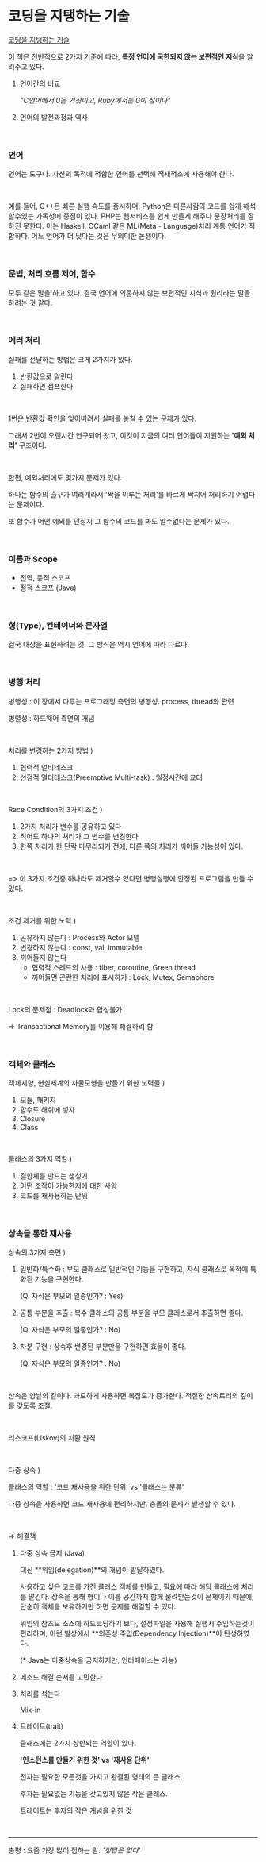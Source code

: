 # 코딩을 지탱하는 기술

[코딩을 지탱하는 기술](http://www.kyobobook.co.kr/product/detailViewKor.laf?ejkGb=KOR&mallGb=KOR&barcode=9788994774480&orderClick=LAG&Kc=)

이 책은 전반적으로 2가지 기준에 따라, **특정 언어에 국한되지 않는 보편적인 지식**을 알려주고 있다.

1. 언어간의 비교

    *"C언어에서 0은 거짓이고, Ruby에서는 0이 참이다"*

2. 언어의 발전과정과 역사

​

### 언어

언어는 도구다. 자신의 목적에 적합한 언어를 선택해 적재적소에 사용해야 한다.

​

예를 들어, C++은 빠른 실행 속도를 중시하며, Python은 다른사람의 코드를 쉽게 해석할수있는 가독성에 중점이 있다. PHP는 웹서비스를 쉽게 만들게 해주나 문장처리를 잘하진 못한다. 이는 Haskell, OCaml 같은 ML(Meta - Language)처리 계통 언어가 적합하다. 어느 언어가 더 낫다는 것은 무의미한 논쟁이다.

​

### 문법, 처리 흐름 제어, 함수

모두 같은 말을 하고 있다. 결국 언어에 의존하지 않는 보편적인 지식과 원리라는 말을 하려는 것 같다.

​

### 에러 처리

실패를 전달하는 방법은 크게 2가지가 있다.

1. 반환값으로 알린다
2. 실패하면 점프한다

​

1번은 반환값 확인을 잊어버려서 실패를 놓칠 수 있는 문제가 있다.

그래서 2번이 오랜시간 연구되어 왔고, 이것이 지금의 여러 언어들이 지원하는 **'예외 처리'** 구조이다.

​

한편, 예외처리에도 몇가지 문제가 있다.

하나는 함수의 출구가 여러개라서 '짝을 이루는 처리'를 바르게 짝지어 처리하기 어렵다는 문제이다.

또 함수가 어떤 예외를 던질지 그 함수의 코드를 봐도 알수없다는 문제가 있다.

​

### 이름과 Scope

- 전역, 동적 스코프
- 정적 스코프 (Java)

​

### 형(Type), 컨테이너와 문자열

결국 대상을 표현하려는 것. 그 방식은 역시 언어에 따라 다르다.

​

### 병행 처리

병행성 : 이 장에서 다루는 프로그래밍 측면의 병행성. process, thread와 관련

병렬성 : 하드웨어 측면의 개념

​

처리를 변경하는 2가지 방법 )

1. 협력적 멀티테스크
2. 선점적 멀티테스크(Preemptive Multi-task) : 일정시간에 교대

​

Race Condition의 3가지 조건 )

1. 2가지 처리가 변수를 공유하고 있다
2. 적어도 하나의 처리가 그 변수를 변경한다
3. 한쪽 처리가 한 단락 마무리되기 전에, 다른 쪽의 처리가 끼어들 가능성이 있다.

​

=> 이 3가지 조건중 하나라도 제거할수 있다면 병행실행에 안정된 프로그램을 만들 수 있다.

​

조건 제거를 위한 노력 )

1. 공유하지 않는다 : Process와 Actor 모델
2. 변경하지 않는다 : const, val, immutable
3. 끼어들지 않는다
    - 협력적 스레드의 사용 : fiber, coroutine, Green thread
    - 끼어들면 곤란한 처리에 표시하기 : Lock, Mutex, Semaphore

​

Lock의 문제점 : Deadlock과 합성불가

⇒ Transactional Memory를 이용해 해결하려 함

​

### 객체와 클래스

객체지향, 현실세계의 사물모형을 만들기 위한 노력들 )

1. 모듈, 패키지
2. 함수도 해쉬에 넣자
3. Closure
4. Class

​

클래스의 3가지 역할 )

1. 결합체를 만드는 생성기
2. 어떤 조작이 가능한지에 대한 사양
3. 코드를 재사용하는 단위

​

### 상속을 통한 재사용

상속의 3가지 측면 )

1. 일반화/특수화 : 부모 클래스로 일반적인 기능을 구현하고, 자식 클래스로 목적에 특화된 기능을 구현한다.

    (Q. 자식은 부모의 일종인가? : Yes)

2. 공통 부분을 추출 : 복수 클래스의 공통 부분을 부모 클래스로서 추출하면 좋다.

    (Q. 자식은 부모의 일종인가? : No)

3. 차분 구현 : 상속후 변경된 부분만을 구현하면 효율이 좋다.

    (Q. 자식은 부모의 일종인가? : No)

​

상속은 양날의 칼이다. 과도하게 사용하면 복잡도가 증가한다. 적절한 상속트리의 깊이를 갖도록 조절.

​

리스코프(Liskov)의 치환 원칙

​

다중 상속 )

클래스의 역할 : '코드 재사용을 위한 단위' vs '클래스는 분류'

다중 상속을 사용하면 코드 재사용에 편리하지만, 충돌의 문제가 발생할 수 있다.

​

⇒ 해결책

1. 다중 상속 금지 (Java)

    대신 **위임(delegation)**의 개념이 발달하였다.

    사용하고 싶은 코드를 가진 클래스 객체를 만들고, 필요에 따라 해당 클래스에 처리를 맡긴다. 상속을 통해 형이나 이름 공간까지 함께 물려받는것이 문제이기 때문에, 단순히 객체를 보유하기만 하면 문제를 해결할 수 있다.

    위임의 참조도 소스에 하드코딩하기 보다, 설정파일을 사용해 실행시 주입하는것이 편리하며, 이런 발상에서 **의존성 주입(Dependency Injection)**이 탄생하였다.

    (* Java는 다중상속을 금지하지만, 인터페이스는 가능)

2. 메소드 해결 순서를 고민한다​
3. 처리를 섞는다

    Mix-in

4. 트레이트(trait)

    클래스에는 2가지 상반되는 역할이 있다.

    **'인스턴스를 만들기 위한 것' vs '재사용 단위'**

    전자는 필요한 모든것을 가지고 완결된 형태의 큰 클래스.

    후자는 필요없는 기능을 갖고있지 않은 작은 클래스.

    트레이트는 후자의 작은 개념을 위한 것

​

---

총평 : 요즘 가장 많이 접하는 말. *'정답은 없다'*
